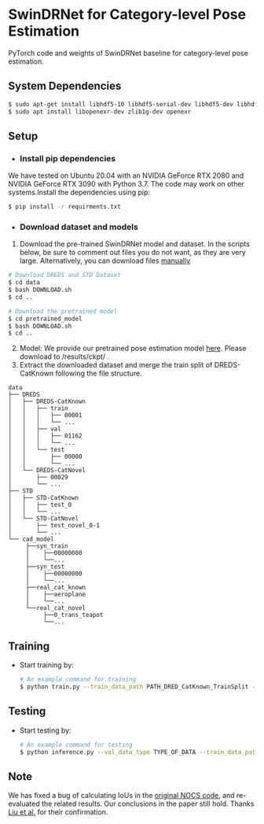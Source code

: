 # SwinDRNet for Category-level Pose Estimation
PyTorch code and weights of SwinDRNet baseline for category-level pose estimation.
## System Dependencies
```bash
$ sudo apt-get install libhdf5-10 libhdf5-serial-dev libhdf5-dev libhdf5-cpp-11
$ sudo apt install libopenexr-dev zlib1g-dev openexr
```
## Setup
- ### Install pip dependencies
We have tested on Ubuntu 20.04 with an NVIDIA GeForce RTX 2080 and NVIDIA GeForce RTX 3090 with Python 3.7. The code may work on other systems.Install the dependencies using pip:
```bash
$ pip install -r requirments.txt
```
- ### Download dataset and models

1. Download the pre-trained SwinDRNet model and dataset. In the scripts below, be sure to comment out files you do not want, as they are very large. Alternatively, you can download files [manually](https://mirrors.pku.edu.cn/dl-release/DREDS_ECCV2022/)

```bash
# Download DREDS and STD Dataset
$ cd data
$ bash DOWNLOAD.sh
$ cd ..

# Download the pretrained model
$ cd pretrained_model
$ bash DOWNLOAD.sh
$ cd ..

```
2. Model: We provide our pretrained pose estimation model [here](https://drive.google.com/file/d/1MqUIUhJYLljnoj66mjiyq36VxZHUYQ77/view?usp=sharing). Please download to /results/ckpt/ .
3. Extract the downloaded dataset and merge the train split of DREDS-CatKnown following the file structure.
```
data
├── DREDS                              
│   ├── DREDS-CatKnown
│   │   ├── train
│   │   │   ├── 00001
│   │   │   └── ...
│   │   ├── val
│   │   │   ├── 01162
│   │   │   └── ...
│   │   └── test
│   │       ├── 00000
│   │       └── ...
│   └── DREDS-CatNovel
│       ├── 00029
│       └── ...
├── STD
│   ├── STD-CatKnown
│   │   ├── test_0
│   │   └── ...
│   └── STD-CatNovel
│       ├── test_novel_0-1
│       └── ...
└── cad_model
     ├──syn_train
     │    ├──00000000
     │    └──...
     ├──syn_test
     │    ├──00000000
     │    └──...
     ├──real_cat_known
     │    ├──aeroplane
     │    └──...
     └──real_cat_novel
          ├──0_trans_teapot
          └──...
```


## Training
- Start training by: 
    ```bash
    # An example command for training
    $ python train.py --train_data_path PATH_DRED_CatKnown_TrainSplit --val_data_path PATH_DRED_CatKnown_ValSplit --val_obj_path PATH_DRED_CatKnown_CADMOEL
    ```

## Testing 
- Start testing by: 
    ```bash
    # An example command for testing
    $ python inference.py --val_data_type TYPE_OF_DATA --train_data_path PATH_DRED_CatKnown_TrainSplit --val_data_path PATH_DRED_CatKnown_TestSplit  --val_obj_path PATH_DRED_CatKnown_CADMOEL --val_depth_path PATH_VAL_DEPTH
    ```
	
## Note
We has fixed a bug of calculating IoUs in the [original NOCS code](https://github.com/hughw19/NOCS_CVPR2019/blob/78a31c2026a954add1a2711286ff45ce1603b8ab/utils.py#L252), and re-evaluated the related results. Our conclusions in the paper still hold. Thanks [Liu et al.](https://github.com/THU-DA-6D-Pose-Group/CATRE#note) for their confirmation.